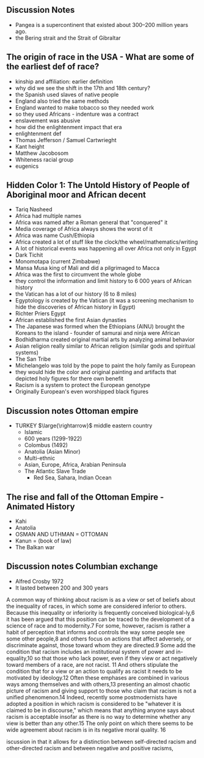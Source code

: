 ## Discussion Notes
- Pangea is a supercontinent that existed about 300–200 million years ago.
- the Bering strait and the Strait of Gibraltar 
## The origin of race in the USA - What are some of the earliest def of race? 
- kinship and affiliation: earlier definition 
- why did we see the shift in the 17th and 18th century?
- the Spanish used slaves of native people 
- England also tried the same methods 
- England wanted to make tobacco so they needed work 
- so they used Africans - indenture was a contract 
- enslavement was abusive 
- how did the enlightenment impact that era 
- enlightenment def 
- Thomas Jefferson / Samuel Cartwrieght 
- Kant height 
- Matthew Jacobosom 
- Whiteness racial group 
- eugenics

## Hidden Color 1: The Untold History of People of Aboriginal moor and African decent 
- Tariq Nasheed 
- Africa had multiple names 
- Africa was named after a Roman general that "conquered" it 
- Media coverage of Africa always shows the worst of it 
- Africa was name Cush/Ethiopia 
- Africa created a lot of stuff like the clock/the wheel/mathematics/writing 
- A lot of historical events was happening all over Africa not only in Egypt 
- Dark Tichit 
- Monomotapa (current Zimbabwe) 
- Mansa Musa king of Mali and did a pilgrimaged to Macca 
- Africa was the first to circumvent the whole globe 
- they control the information and limit history to 6 000 years of African history 
- the Vatican has a lot of our history (6 to 8 miles) 
- Egyptology is created by the Vatican (it was a screening mechanism to hide the discoveries of African history in Egypt) 
- Richter Priers Egypt 
- African established the first Asian dynasties 
- The Japanese was formed when the Ethiopians (AINU) brought the Koreans to the island - founder of samurai and ninja were African 
- Bodhidharma created original martial arts by analyzing animal behavior 
- Asian religion really similar to African religion (similar gods and spiritual systems) 
- The San Tribe 
- Michelangelo was told by the pope to paint the holy family as European 
- they would hide the color and original painting and artifacts that depicted holy figures for there own benefit 
- Racism is a system to protect the European genotype 
- Originally European's even worshipped black figures
  

## Discussion notes Ottoman empire
- TURKEY  $\large{\rightarrow}$  middle eastern country
	- Islamic
	- 600 years (1299-1922)
	- Colombus (1492)
	- Anatolia (Asian Minor)
	- Multi-ethnic
	- Asian, Europe, Africa, Arabian Peninsula
	- The Atlantic Slave Trade
		 - Red Sea, Sahara, Indian Ocean

## The rise and fall of the Ottoman Empire - Animated History
- Kahi
- Anatolia
- OSMAN AND UTHMAN = OTTOMAN
- Kanun = (book of law)
- The Balkan war

## Discussion notes Columbian exchange
- Alfred Crosby 1972
- It lasted between 200 and 300 years



A common way of thinking about racism is as a view or set of beliefs about the inequality of races, in which some are considered inferior to others. Because this inequality or inferiority is frequently conceived biological-ly,6 it has been argued that this position can be traced to the development of a science of race and to modernity.7 For some, however, racism is rather
a habit of perception that informs and controls the way some people see
some other people,8 and others focus on actions that affect adversely, or
discriminate against, those toward whom they are directed.9 Some add the
condition that racism includes an institutional system of power and in-
equality,10 so that those who lack power, even if they view or act
negatively toward members of a race, are not racist. 11 And others stipulate
the condition that for a view or an action to qualify as racist it needs to be
motivated by ideology.12 Often these emphases are combined in various
ways among themselves and with others,13 presenting an almost chaotic
picture of racism and giving support to those who claim that racism is not
a unified phenomenon.14 Indeed, recently some postmodernists have
adopted a position in which racism is considered to be "whatever it is
claimed to be in discourse," which means that anything anyone says about
racism is acceptable insofar as there is no way to determine whether any
view is better than any other.15 The only point on which there seems to be
wide agreement about racism is in its negative moral quality. 16

iscussion in that it allows for a distinction between self-directed racism
and other-directed racism and between negative and positive racisms,